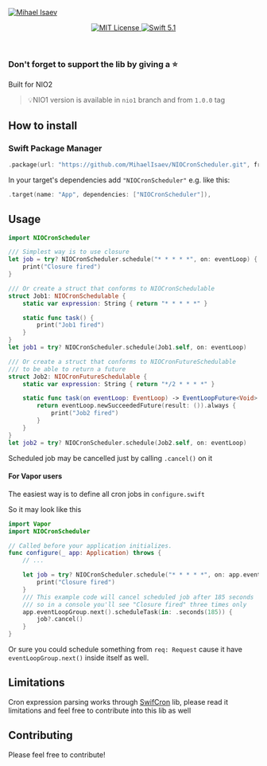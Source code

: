 [![Mihael Isaev](https://user-images.githubusercontent.com/1272610/53929077-f5da0b80-40a5-11e9-9992-d79cf212125e.png)](http://mihaelisaev.com)

<p align="center">
    <a href="LICENSE">
        <img src="https://img.shields.io/badge/license-MIT-brightgreen.svg" alt="MIT License">
    </a>
    <a href="https://swift.org">
        <img src="https://img.shields.io/badge/swift-5.1-brightgreen.svg" alt="Swift 5.1">
    </a>
</p>

<br>

### Don't forget to support the lib by giving a ⭐️

Built for NIO2

> 💡NIO1 version is available in `nio1` branch and from `1.0.0` tag

## How to install

### Swift Package Manager

```swift
.package(url: "https://github.com/MihaelIsaev/NIOCronScheduler.git", from:"2.0.0")
```
In your target's dependencies add `"NIOCronScheduler"` e.g. like this:
```swift
.target(name: "App", dependencies: ["NIOCronScheduler"]),
```

## Usage

```swift
import NIOCronScheduler

/// Simplest way is to use closure
let job = try? NIOCronScheduler.schedule("* * * * *", on: eventLoop) {
    print("Closure fired")
}

/// Or create a struct that conforms to NIOCronSchedulable
struct Job1: NIOCronSchedulable {
    static var expression: String { return "* * * * *" }

    static func task() {
        print("Job1 fired")
    }
}
let job1 = try? NIOCronScheduler.schedule(Job1.self, on: eventLoop)

/// Or create a struct that conforms to NIOCronFutureSchedulable
/// to be able to return a future
struct Job2: NIOCronFutureSchedulable {
    static var expression: String { return "*/2 * * * *" }

    static func task(on eventLoop: EventLoop) -> EventLoopFuture<Void> { //Void is not a requirement, you may return any type
        return eventLoop.newSucceededFuture(result: ()).always {
            print("Job2 fired")
        }
    }
}
let job2 = try? NIOCronScheduler.schedule(Job2.self, on: eventLoop)
```

Scheduled job may be cancelled just by calling `.cancel()` on it

#### For Vapor users

The easiest way is to define all cron jobs in `configure.swift`

So it may look like this
```swift
import Vapor
import NIOCronScheduler

// Called before your application initializes.
func configure(_ app: Application) throws {
    // ...

    let job = try? NIOCronScheduler.schedule("* * * * *", on: app.eventLoopGroup.next()) {
        print("Closure fired")
    }
    /// This example code will cancel scheduled job after 185 seconds
    /// so in a console you'll see "Closure fired" three times only
    app.eventLoopGroup.next().scheduleTask(in: .seconds(185)) {
        job?.cancel()
    }
}
```
Or sure you could schedule something from `req: Request` cause it have `eventLoopGroup.next()` inside itself as well.

## Limitations

Cron expression parsing works through [SwifCron](https://github.com/MihaelIsaev/SwifCron) lib, please read it limitations and feel free to contribute into this lib as well

## Contributing

Please feel free to contribute!
